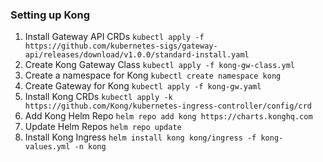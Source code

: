 ### Setting up Kong

1. Install Gateway API CRDs `kubectl apply -f https://github.com/kubernetes-sigs/gateway-api/releases/download/v1.0.0/standard-install.yaml`
2. Create Kong Gateway Class `kubectl apply -f kong-gw-class.yml`
3. Create a namespace for Kong `kubectl create namespace kong`
4. Create Gateway for Kong `kubectl apply -f kong-gw.yaml`
5. Install Kong CRDs `kubectl apply -k https://github.com/Kong/kubernetes-ingress-controller/config/crd`
6. Add Kong Helm Repo `helm repo add kong https://charts.konghq.com`
7. Update Helm Repos `helm repo update`
8. Install Kong Ingress `helm install kong kong/ingress -f kong-values.yml -n kong`